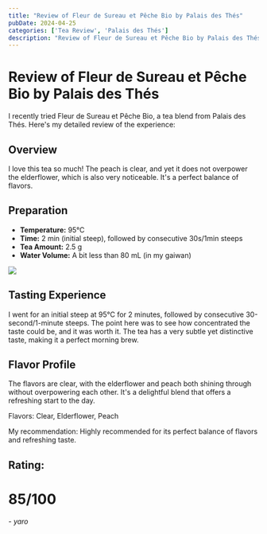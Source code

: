 ```yaml
---
title: "Review of Fleur de Sureau et Pêche Bio by Palais des Thés"
pubDate: 2024-04-25
categories: ['Tea Review', 'Palais des Thés']
description: "Review of Fleur de Sureau et Pêche Bio by Palais des Thés"
---
```


# Review of Fleur de Sureau et Pêche Bio by Palais des Thés

I recently tried Fleur de Sureau et Pêche Bio, a tea blend from Palais des Thés. Here's my detailed review of the experience:

## Overview

I love this tea so much! The peach is clear, and yet it does not overpower the elderflower, which is also very noticeable. It's a perfect balance of flavors.

## Preparation

- **Temperature:** 95°C
- **Time:** 2 min (initial steep), followed by consecutive 30s/1min steeps
- **Tea Amount:** 2.5 g
- **Water Volume:** A bit less than 80 mL (in my gaiwan)
  
![](https://shop.sinas.online/media/image/cd/a5/32/21870_600x600@2x.jpg)


## Tasting Experience

I went for an initial steep at 95°C for 2 minutes, followed by consecutive 30-second/1-minute steeps. The point here was to see how concentrated the taste could be, and it was worth it. The tea has a very subtle yet distinctive taste, making it a perfect morning brew.

## Flavor Profile

The flavors are clear, with the elderflower and peach both shining through without overpowering each other. It's a delightful blend that offers a refreshing start to the day.

Flavors: Clear, Elderflower, Peach

My recommendation: Highly recommended for its perfect balance of flavors and refreshing taste.

## Rating:
# 85/100

 *- yaro*